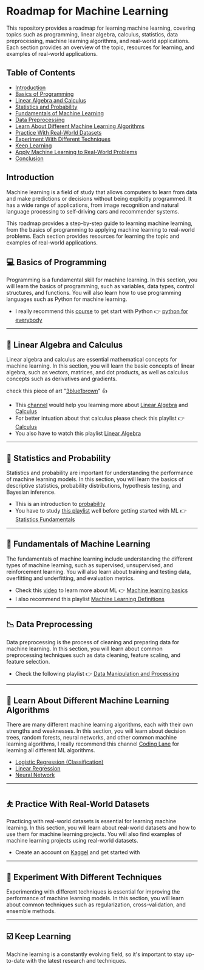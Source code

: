 # Roadmap for Machine Learning
This repository provides a roadmap for learning machine learning, covering topics such as programming, linear algebra, calculus, statistics, data preprocessing, machine learning algorithms, and real-world applications. Each section provides an overview of the topic, resources for learning, and examples of real-world applications.

## Table of Contents
- [Introduction](#Introduction)
- [Basics of Programming](#computer-Basics-of-Programming)
- [Linear Algebra and Calculus](#:calling:-Linear-Algebra-and-Calculus)
- [Statistics and Probability](#Statistics-and-Probability)
- [Fundamentals of Machine Learning](#Fundamentals-of-Machine-Learning)
- [Data Preprocessing](#Data-Preprocessing)
- [Learn About Different Machine Learning Algorithms](#Learn-About-Different-Machine-Learning-Algorithms)
- [Practice With Real-World Datasets](#Practice-With-Real-World-Datasets)
- [Experiment With Different Techniques](#Experiment-With-Different-Techniques)
- [Keep Learning](#Keep-Learning)
- [Apply Machine Learning to Real-World Problems](#Apply-Machine-Learning-to-Real-World-Problems)
- [Conclusion](#Conclusion)

## Introduction
Machine learning is a field of study that allows computers to learn from data and make predictions or decisions without being explicitly programmed. It has a wide range of applications, from image recognition and natural language processing to self-driving cars and recommender systems.

This roadmap provides a step-by-step guide to learning machine learning, from the basics of programming to applying machine learning to real-world problems. Each section provides resources for learning the topic and examples of real-world applications.

## :computer: Basics of Programming
Programming is a fundamental skill for machine learning. In this section, you will learn the basics of programming, such as variables, data types, control structures, and functions. You will also learn how to use programming languages such as Python for machine learning.

- I really recommend this [course](https://www.youtube.com/watch?v=avkSMuMHTI0&list=PLJLIYIKY1aBzR3KvoH30IZLABDs6ACPvc) to get start with Python :point_right: [python for everybody](https://www.youtube.com/watch?v=avkSMuMHTI0&list=PLJLIYIKY1aBzR3KvoH30IZLABDs6ACPvc)

***

## :calling: Linear Algebra and Calculus
Linear algebra and calculus are essential mathematical concepts for machine learning. In this section, you will learn the basic concepts of linear algebra, such as vectors, matrices, and dot products, as well as calculus concepts such as derivatives and gradients.

check this piece of art "[3blue1brown](https://www.youtube.com/@3blue1brown/playlists)" :thumbsup:

- This [channel](https://www.youtube.com/@3blue1brown/playlists) would help you learning more about [Linear Algebra](https://www.youtube.com/playlist?list=PLZHQObOWTQDPD3MizzM2xVFitgF8hE_ab) and [Calculus](https://www.youtube.com/playlist?list=PLZHQObOWTQDMsr9K-rj53DwVRMYO3t5Yr)
- For better intuation about that calculus please check this playlist :point_right: [Calculus](https://www.youtube.com/playlist?list=PLZHQObOWTQDMsr9K-rj53DwVRMYO3t5Yr)
- You also have to watch this playlist [Linear Algebra](https://www.youtube.com/playlist?list=PLZHQObOWTQDPD3MizzM2xVFitgF8hE_ab)

***

## :book: Statistics and Probability
Statistics and probability are important for understanding the performance of machine learning models. In this section, you will learn the basics of descriptive statistics, probability distributions, hypothesis testing, and Bayesian inference.

- This is an introduction to [probability](https://www.youtube.com/watch?v=8idr1WZ1A7Q&list=PLZHQObOWTQDOjmo3Y6ADm0ScWAlEXf-fp)
- You have to study [this playlist](https://www.youtube.com/watch?v=qBigTkBLU6g&list=PLblh5JKOoLUK0FLuzwntyYI10UQFUhsY9) well before getting started with ML :point_right: [Statistics Fundamentals](https://www.youtube.com/watch?v=qBigTkBLU6g&list=PLblh5JKOoLUK0FLuzwntyYI10UQFUhsY9)

***

## :robot: Fundamentals of Machine Learning
The fundamentals of machine learning include understanding the different types of machine learning, such as supervised, unsupervised, and reinforcement learning. You will also learn about training and testing data, overfitting and underfitting, and evaluation metrics.

- Check this [video](https://www.youtube.com/watch?v=ukzFI9rgwfU) to learn more about ML :point_right: [Machine learning basics](https://www.youtube.com/watch?v=ukzFI9rgwfU)
- I also recommend this playlist [Machine Learning Definitions](https://www.youtube.com/playlist?list=PLuhqtP7jdD8BpW2kOdIbjLI3HpuqeoMb-)

***

## 📉 Data Preprocessing
Data preprocessing is the process of cleaning and preparing data for machine learning. In this section, you will learn about common preprocessing techniques such as data cleaning, feature scaling, and feature selection.

- Check the following playlist 👉 [Data Manipulation and Processing](https://www.youtube.com/watch?v=C8sPV25PCs0&list=PLea0WJq13cnCno6_21x__20J9kBvrwyog&index=46)

***

## 🧮 Learn About Different Machine Learning Algorithms
There are many different machine learning algorithms, each with their own strengths and weaknesses. In this section, you will learn about decision trees, random forests, neural networks, and other common machine learning algorithms, I really recommend this channel [Coding Lane](https://www.youtube.com/@CodingLane) for learning all different ML algorithms.

- [Logistic Regression (Classification)](https://www.youtube.com/playlist?list=PLuhqtP7jdD8Chy7QIo5U0zzKP8-emLdny)
- [Linear Regression](https://www.youtube.com/playlist?list=PLuhqtP7jdD8AFocJuxC6_Zz0HepAWL9cF)
- [Neural Network](https://www.youtube.com/playlist?list=PLuhqtP7jdD8CftMk831qdE8BlIteSaNzD)

***

## ⛹️ Practice With Real-World Datasets
Practicing with real-world datasets is essential for learning machine learning. In this section, you will learn about real-world datasets and how to use them for machine learning projects. You will also find examples of machine learning projects using real-world datasets.

- Create an account on [Kaggel](https://www.kaggle.com/) and get started with

***

## 🥇 Experiment With Different Techniques
Experimenting with different techniques is essential for improving the performance of machine learning models. In this section, you will learn about common techniques such as regularization, cross-validation, and ensemble methods.

***

## ☑️ Keep Learning
Machine learning is a constantly evolving field, so it's important to stay up-to-date with the latest research and techniques.
